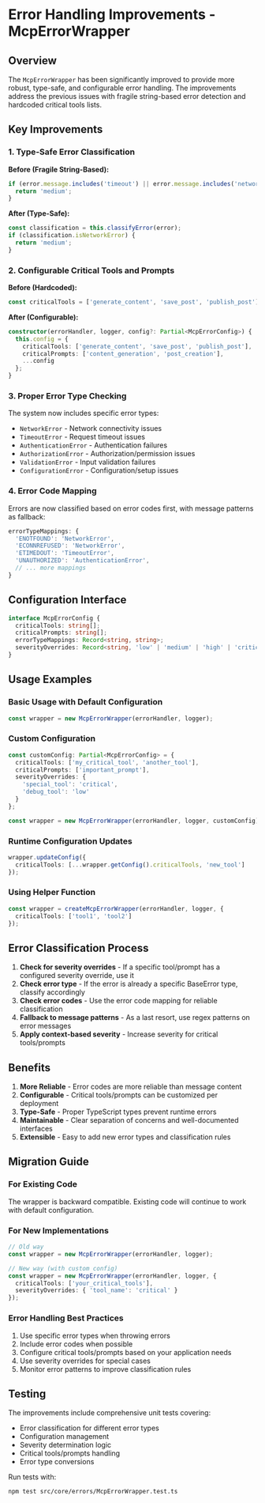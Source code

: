 # Error Handling Improvements - McpErrorWrapper

## Overview

The `McpErrorWrapper` has been significantly improved to provide more robust, type-safe, and configurable error handling. The improvements address the previous issues with fragile string-based error detection and hardcoded critical tools lists.

## Key Improvements

### 1. Type-Safe Error Classification

**Before (Fragile String-Based):**
```typescript
if (error.message.includes('timeout') || error.message.includes('network')) {
  return 'medium';
}
```

**After (Type-Safe):**
```typescript
const classification = this.classifyError(error);
if (classification.isNetworkError) {
  return 'medium';
}
```

### 2. Configurable Critical Tools and Prompts

**Before (Hardcoded):**
```typescript
const criticalTools = ['generate_content', 'save_post', 'publish_post'];
```

**After (Configurable):**
```typescript
constructor(errorHandler, logger, config?: Partial<McpErrorConfig>) {
  this.config = {
    criticalTools: ['generate_content', 'save_post', 'publish_post'],
    criticalPrompts: ['content_generation', 'post_creation'],
    ...config
  };
}
```

### 3. Proper Error Type Checking

The system now includes specific error types:
- `NetworkError` - Network connectivity issues
- `TimeoutError` - Request timeout issues
- `AuthenticationError` - Authentication failures
- `AuthorizationError` - Authorization/permission issues
- `ValidationError` - Input validation failures
- `ConfigurationError` - Configuration/setup issues

### 4. Error Code Mapping

Errors are now classified based on error codes first, with message patterns as fallback:
```typescript
errorTypeMappings: {
  'ENOTFOUND': 'NetworkError',
  'ECONNREFUSED': 'NetworkError',
  'ETIMEDOUT': 'TimeoutError',
  'UNAUTHORIZED': 'AuthenticationError',
  // ... more mappings
}
```

## Configuration Interface

```typescript
interface McpErrorConfig {
  criticalTools: string[];
  criticalPrompts: string[];
  errorTypeMappings: Record<string, string>;
  severityOverrides: Record<string, 'low' | 'medium' | 'high' | 'critical'>;
}
```

## Usage Examples

### Basic Usage with Default Configuration
```typescript
const wrapper = new McpErrorWrapper(errorHandler, logger);
```

### Custom Configuration
```typescript
const customConfig: Partial<McpErrorConfig> = {
  criticalTools: ['my_critical_tool', 'another_tool'],
  criticalPrompts: ['important_prompt'],
  severityOverrides: {
    'special_tool': 'critical',
    'debug_tool': 'low'
  }
};

const wrapper = new McpErrorWrapper(errorHandler, logger, customConfig);
```

### Runtime Configuration Updates
```typescript
wrapper.updateConfig({
  criticalTools: [...wrapper.getConfig().criticalTools, 'new_tool']
});
```

### Using Helper Function
```typescript
const wrapper = createMcpErrorWrapper(errorHandler, logger, {
  criticalTools: ['tool1', 'tool2']
});
```

## Error Classification Process

1. **Check for severity overrides** - If a specific tool/prompt has a configured severity override, use it
2. **Check error type** - If the error is already a specific BaseError type, classify accordingly
3. **Check error codes** - Use the error code mapping for reliable classification
4. **Fallback to message patterns** - As a last resort, use regex patterns on error messages
5. **Apply context-based severity** - Increase severity for critical tools/prompts

## Benefits

1. **More Reliable** - Error codes are more reliable than message content
2. **Configurable** - Critical tools/prompts can be customized per deployment
3. **Type-Safe** - Proper TypeScript types prevent runtime errors
4. **Maintainable** - Clear separation of concerns and well-documented interfaces
5. **Extensible** - Easy to add new error types and classification rules

## Migration Guide

### For Existing Code
The wrapper is backward compatible. Existing code will continue to work with default configuration.

### For New Implementations
```typescript
// Old way
const wrapper = new McpErrorWrapper(errorHandler, logger);

// New way (with custom config)
const wrapper = new McpErrorWrapper(errorHandler, logger, {
  criticalTools: ['your_critical_tools'],
  severityOverrides: { 'tool_name': 'critical' }
});
```

### Error Handling Best Practices
1. Use specific error types when throwing errors
2. Include error codes when possible
3. Configure critical tools/prompts based on your application needs
4. Use severity overrides for special cases
5. Monitor error patterns to improve classification rules

## Testing

The improvements include comprehensive unit tests covering:
- Error classification for different error types
- Configuration management
- Severity determination logic
- Critical tools/prompts handling
- Error type conversions

Run tests with:
```bash
npm test src/core/errors/McpErrorWrapper.test.ts
```